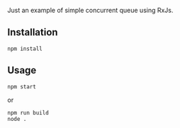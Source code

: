 Just an example of simple concurrent queue using RxJs.

## Installation
```
npm install
```

## Usage
```
npm start
```
or
```
npm run build
node .
```